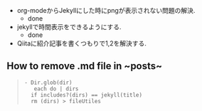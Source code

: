 -   org-modeからJekyllにした時にpngが表示されない問題の解決.
    -   done
-   jekyllで時間表示をできるようにする.
    -   done
-   Qiitaに紹介記事を書くつもりで1,2を解決する.

How to remove .md file in ~posts~
---------------------------------

> ``` {.example}
> - Dir.glob(dir) 
>    each do | dirs
>   if includes?(dirs) == jekyll(title)
>   rm (dirs) > fileUtiles
> ```
